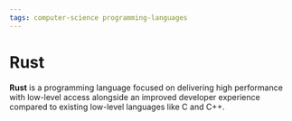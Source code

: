 ```yaml
---
tags: computer-science programming-languages
---
```


# Rust

**Rust** is a programming language focused on delivering high performance with low-level access alongside an improved developer experience compared to existing low-level languages like C and C++.
